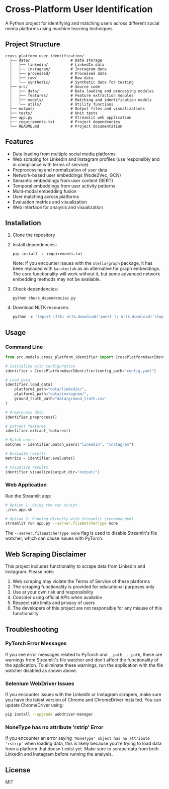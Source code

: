 # Cross-Platform User Identification

A Python project for identifying and matching users across different social media platforms using machine learning techniques.

## Project Structure

```
cross_platform_user_identification/
  ├── data/                  # Data storage
  │   ├── linkedin/          # LinkedIn data
  │   ├── instagram/         # Instagram data
  │   ├── processed/         # Processed data
  │   ├── raw/               # Raw data
  │   └── synthetic/         # Synthetic data for testing
  ├── src/                   # Source code
  │   ├── data/              # Data loading and processing modules
  │   ├── features/          # Feature extraction modules
  │   ├── models/            # Matching and identification models
  │   └── utils/             # Utility functions
  ├── output/                # Output files and visualizations
  ├── tests/                 # Unit tests
  ├── app.py                 # Streamlit web application
  ├── requirements.txt       # Project dependencies
  └── README.md              # Project documentation
```

## Features

- Data loading from multiple social media platforms
- Web scraping for LinkedIn and Instagram profiles (use responsibly and in compliance with terms of service)
- Preprocessing and normalization of user data
- Network-based user embeddings (Node2Vec, GCN)
- Semantic embeddings from user content (BERT)
- Temporal embeddings from user activity patterns
- Multi-modal embedding fusion
- User matching across platforms
- Evaluation metrics and visualization
- Web interface for analysis and visualization

## Installation

1. Clone the repository
2. Install dependencies:
   ```
   pip install -r requirements.txt
   ```

   Note: If you encounter issues with the `stellargraph` package, it has been replaced with `karateclub` as an alternative for graph embeddings. The core functionality will work without it, but some advanced network embedding methods may not be available.

3. Check dependencies:
   ```
   python check_dependencies.py
   ```

4. Download NLTK resources:
   ```python
   python -c "import nltk; nltk.download('punkt'); nltk.download('stopwords'); nltk.download('wordnet')"
   ```

## Usage

### Command Line

```python
from src.models.cross_platform_identifier import CrossPlatformUserIdentifier

# Initialize with configuration
identifier = CrossPlatformUserIdentifier(config_path="config.yaml")

# Load data
identifier.load_data(
    platform1_path="data/linkedin/",
    platform2_path="data/instagram/",
    ground_truth_path="data/ground_truth.csv"
)

# Preprocess data
identifier.preprocess()

# Extract features
identifier.extract_features()

# Match users
matches = identifier.match_users("linkedin", "instagram")

# Evaluate results
metrics = identifier.evaluate()

# Visualize results
identifier.visualize(output_dir="output/")
```

### Web Application

Run the Streamlit app:
```bash
# Option 1: Using the run script
./run_app.sh

# Option 2: Running directly with Streamlit (recommended)
streamlit run app.py --server.fileWatcherType none
```

The `--server.fileWatcherType none` flag is used to disable Streamlit's file watcher, which can cause issues with PyTorch.

## Web Scraping Disclaimer

This project includes functionality to scrape data from LinkedIn and Instagram. Please note:

1. Web scraping may violate the Terms of Service of these platforms
2. The scraping functionality is provided for educational purposes only
3. Use at your own risk and responsibility
4. Consider using official APIs when available
5. Respect rate limits and privacy of users
6. The developers of this project are not responsible for any misuse of this functionality

## Troubleshooting

### PyTorch Error Messages

If you see error messages related to PyTorch and `__path__._path`, these are warnings from Streamlit's file watcher and don't affect the functionality of the application. To eliminate these warnings, run the application with the file watcher disabled as shown above.

### Selenium WebDriver Issues

If you encounter issues with the LinkedIn or Instagram scrapers, make sure you have the latest version of Chrome and ChromeDriver installed. You can update ChromeDriver using:

```bash
pip install --upgrade webdriver-manager
```

### NoneType has no attribute 'rstrip' Error

If you encounter an error saying `'NoneType' object has no attribute 'rstrip'` when loading data, this is likely because you're trying to load data from a platform that doesn't exist yet. Make sure to scrape data from both LinkedIn and Instagram before running the analysis.

## License

MIT
